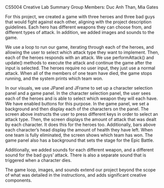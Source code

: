CS5004 Creative Lab Summary
Group Members: Duc Anh Than, Mia Gates


For this project, we created a game with three heroes and three bad guys that would fight against each other, 
aligning with the project description guidelines. Each hero has different weapons they can choose from, and 
different types of attack. In addition, we added images and sounds to the game. 


We use a loop to run our game, iterating through each of the heroes, and allowing the user to select which attack 
type they want to implement. Then, each of the heroes responds with an attack. We use performAttack() and update() 
methods to execute the attack and continue the game after the input is selected. The heroes require no user input, 
they just use a normal attack. When all of the members of one team have died, the game stops running, and the system 
prints which team won. 


In our visuals, we use JPanel and JFrame to set up a character selection panel and a game panel. In the character 
selection panel, the user sees each of the heroes and is able to select which weapon they will each have. We have 
enabled buttons for this purpose. In the game panel, we set a background and then display each of the characters on
the panel. The screen above instructs the user to press different keys in order to select an attack type. Then, the
screen displays the amount of attack that was dealt by each character. It does this for the heroes too. 
Additionally, bars above each character’s head display the amount of health they have left. When one team is fully 
eliminated, the screen shows which team has won. The game panel also has a background that sets the stage for the 
Epic Battle. 


Additionally, we added sounds for each different weapon, and a different sound for the bad guys’ attack. 
There is also a separate sound that is triggered when a character dies. 


The game loop, images, and sounds extend our project beyond the scope of what was detailed in the instructions, 
and adds significant creative components.
